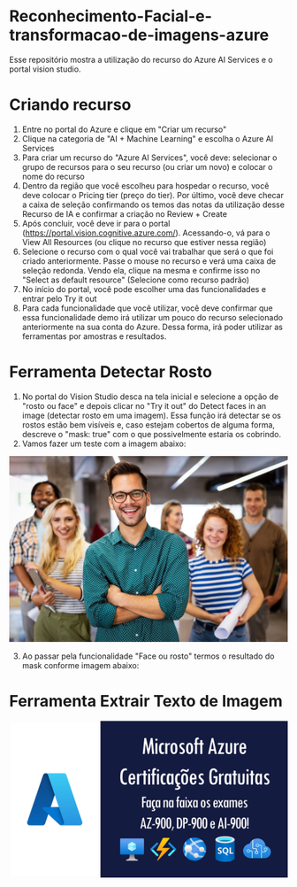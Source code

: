 # Reconhecimento-Facial-e-transformacao-de-imagens-azure
Esse repositório mostra a utilização do recurso do Azure AI Services e o portal vision studio.

# Criando recurso
1. Entre no portal do Azure e clique em "Criar um recurso"
2. Clique na categoria de "AI + Machine Learning" e escolha o Azure AI Services
3. Para criar um recurso do "Azure AI Services", você deve: selecionar o grupo de recursos para o seu recurso (ou criar um novo) e colocar o nome do recurso
4. Dentro da região que você escolheu para hospedar o recurso, você deve colocar o Pricing tier (preço do tier). Por último, você deve checar a caixa de seleção confirmando os temos das notas da utilização desse Recurso de IA e confirmar a criação no Review + Create
5. Após concluir, você deve ir para o portal (https://portal.vision.cognitive.azure.com/). Acessando-o, vá para o View All Resources (ou clique no recurso que estiver nessa região)
6. Selecione o recurso com o qual você vai trabalhar que será o que foi criado anteriormente. Passe o mouse no recurso e verá uma caixa de seleção redonda. Vendo ela, clique na mesma e confirme isso no "Select as default resource" (Selecione como recurso padrão)
7. No início do portal, você pode escolher uma das funcionalidades e entrar pelo Try it out
8. Para cada funcionalidade que você utilizar, você deve confirmar que essa funcionalidade demo irá utilizar um pouco do recurso selecionado anteriormente na sua conta do Azure. Dessa forma, irá poder utilizar as ferramentas por amostras e resultados.

# Ferramenta Detectar Rosto
1. No portal do Vision Studio desca na tela inicial e selecione a opção de "rosto ou face" e depois clicar no "Try it out" do Detect faces in an image (detectar rosto em uma imagem). Essa função irá detectar se os rostos estão bem visíveis e, caso estejam cobertos de alguma forma, descreve o "mask: true" com o que possivelmente estaria os cobrindo.
2. Vamos fazer um teste com a imagem abaixo:

![image](https://github.com/DeborahBMachado/Reconhecimento-Facial-e-transforma-o-de-imagens-azure/blob/main/Inputs/Imagem%20teste%20rosto.jpg)

3. Ao passar pela funcionalidade "Face ou rosto" termos o resultado do mask conforme imagem abaixo:




# Ferramenta Extrair Texto de Imagem



![image](https://github.com/DeborahBMachado/Reconhecimento-Facial-e-transforma-o-de-imagens-azure/blob/main/Inputs/imagem%20teste%20texto.png)

